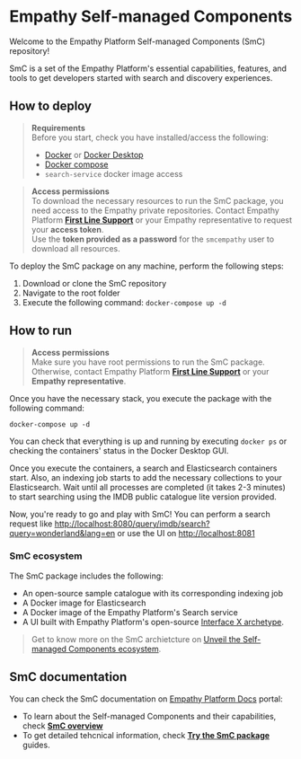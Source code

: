 # Empathy Self-managed Components
Welcome to the Empathy Platform Self-managed Components (SmC) repository! 

SmC is a set of the Empathy Platform's essential capabilities, features, and tools to get developers started with search and discovery experiences.

## How to deploy

> **Requirements**  
> Before you start, check you have installed/access the following:
> * [Docker](https://www.docker.com/) or [Docker Desktop](https://www.docker.com/products/docker-desktop/)
> * [Docker compose](https://docs.docker.com/compose/install/)
> * `search-service` docker image access

> **Access permissions**  
> To download the necessary resources to run the SmC package, you need access to the Empathy private repositories. Contact Empathy Platform [**First Line Support**](https://searchbroker.atlassian.net/servicedesk/customer/portal/1) or your Empathy representative to request your **access token**.  
> Use the **token provided as a password** for the `smcempathy` user to download all resources.

To deploy the SmC package on any machine, perform the following steps:

1. Download or clone the SmC repository
2. Navigate to the root folder 
3. Execute the following command: `docker-compose up -d`

## How to run

> **Access permissions**  
> Make sure you have root permissions to run the SmC package. Otherwise, contact Empathy Platform [**First Line Support**](https://searchbroker.atlassian.net/servicedesk/customer/portal/1) or your **Empathy representative**.

Once you have the necessary stack, you execute the package with the following command:

    docker-compose up -d


You can check that everything is up and running by executing `docker ps` or checking the containers' status in the Docker Desktop GUI. 

Once you execute the containers, a search and Elasticsearch containers start. Also, an indexing job starts to add the necessary collections to your Elasticsearch. Wait until all processes are completed (it takes 2-3 minutes) to start searching using the IMDB public catalogue lite version provided.

Now, you're ready to go and play with SmC! You can perform a search request like [http://localhost:8080/query/imdb/search?query=wonderland&lang=en](http://localhost:8080/query/imdb/search?query=wonderland&lang=en) or use the UI on [http://localhost:8081](http://localhost:8081)

### SmC ecosystem
The SmC package includes the following:
* An open-source sample catalogue with its corresponding indexing job
* A Docker image for Elasticsearch
* A Docker image of the Empathy Platform's Search service
* A UI built with Empathy Platform's open-source [Interface X archetype](https://github.com/empathyco/x-archetype).  

> Get to know more on the SmC archietcture on [Unveil the Self-managed Components ecosystem](https://docs.empathy.co/develop-empathy-platform/self-managed-components/smc-architecture.html).

## SmC documentation

You can check the SmC documentation on [Empathy Platform Docs](https://docs.empathy.co) portal:

* To learn about the Self-managed Components and their capabilities, check [**SmC overview**](https://docs.empathy.co/understand-empathy-platform/about-empathy-platform/self-managed-components-overview.html) <!-- URL to be confirmed -->
* To get detailed tehcnical information, check [**Try the SmC package**](https://docs.empathy.co/develop-empathy-platform/self-managed-components) guides.

<!-- section especially handy when opening the project to collaborators

## Contributors

<a href="https://github.com/empathyco/empathy-self-managed-components/graphs/contributors">SmC contributors
</a>

<!--we can include the image of the contributors here -->
<!--we can include code of conduct and guidelines to contrubute when open the project to collaborators -->
